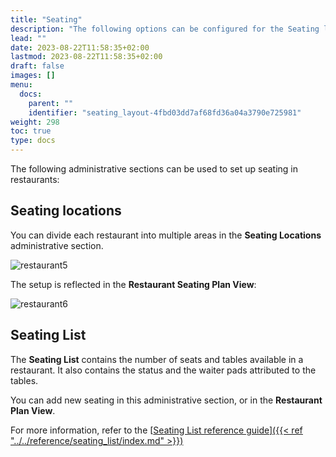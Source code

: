 ```yaml
---
title: "Seating"
description: "The following options can be configured for the Seating layout as a part of the Restaurant module."
lead: ""
date: 2023-08-22T11:58:35+02:00
lastmod: 2023-08-22T11:58:35+02:00
draft: false
images: []
menu:
  docs:
    parent: ""
    identifier: "seating_layout-4fbd03dd7af68fd36a04a3790e725981"
weight: 298
toc: true
type: docs
---
```

The following administrative sections can be used to set up seating in restaurants:

## Seating locations

You can divide each restaurant into multiple areas in the **Seating Locations** administrative section. 

![restaurant5](restaurant5.PNG)

The setup is reflected in the **Restaurant Seating Plan View**: 

![restaurant6](restaurant6.PNG)

## Seating List

The **Seating List** contains the number of seats and tables available in a restaurant. It also contains the status and the waiter pads attributed to the tables.

You can add new seating in this administrative section, or in the **Restaurant Plan View**.

For more information, refer to the [<ins>Seating List reference guide<ins>]({{< ref "../../reference/seating_list/index.md" >}})